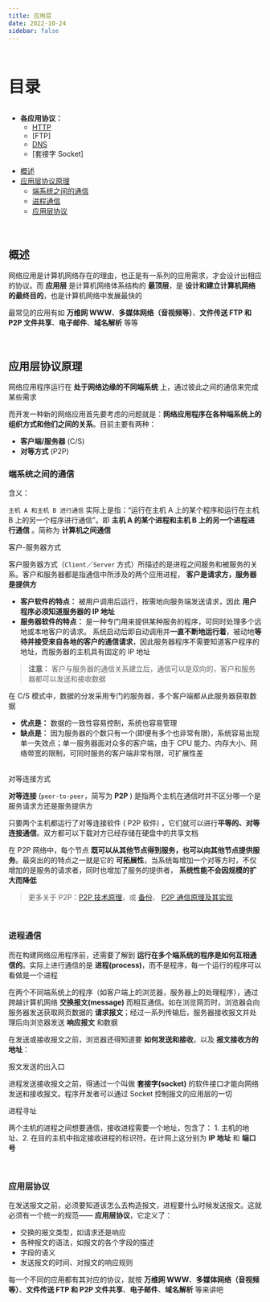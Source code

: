 ```yaml
---
title: 应用层
date: 2022-10-24
sidebar: false
---
```


<br><p style="font-size: 32px; font-weight: bold;">目录</p>

- **各应用协议：**
  - [HTTP](HTTP.md)
  - [FTP]
  - [DNS](DNS.md)
  - [套接字 Socket]

<!-- @import "[TOC]" {cmd="toc" depthFrom=2 depthTo=5 orderedList=false} -->

<!-- code_chunk_output -->

- [概述](#概述)
- [应用层协议原理](#应用层协议原理)
  - [端系统之间的通信](#端系统之间的通信)
  - [进程通信](#进程通信)
  - [应用层协议](#应用层协议)

<!-- /code_chunk_output -->

<br>

## 概述

网络应用是计算机网络存在的理由，也正是有一系列的应用需求，才会设计出相应的协议。而 **应用层** 是计算机网络体系结构的 **最顶层**，是 **设计和建立计算机网络的最终目的**，也是计算机网络中发展最快的

最常见的应用有如 **万维网 WWW**、**多媒体网络（音视频等）**、**文件传送 FTP 和 P2P 文件共享**、**电子邮件**、**域名解析** 等等

<br>

## 应用层协议原理

网络应用程序运行在 **处于网络边缘的不同端系统** 上，通过彼此之间的通信来完成某些需求

而开发一种新的网络应用首先要考虑的问题就是：**网络应用程序在各种端系统上的组织方式和他们之间的关系**。目前主要有两种：

- **客户端/服务器** (C/S)
- **对等方式** (P2P)

### 端系统之间的通信

<div class="h5">含义：</div>

`主机 A 和主机 B 进行通信` 实际上是指：“运行在主机 A 上的某个程序和运行在主机 B 上的另一个程序进行通信”。即 **主机 A 的某个进程和主机 B 上的另一个进程进行通信** 。简称为 **计算机之间通信**

<div class="h5">客户-服务器方式</div>

客户服务器方式（`Client`／`Server` 方式）所描述的是进程之间服务和被服务的关系。客户和服务器都是指通信中所涉及的两个应用进程， **客户是请求方，服务器是提供方**

- **客户软件的特点：** 被用户调用后运行，按需地向服务端发送请求，因此 **用户程序必须知道服务器的 IP 地址**
- **服务器软件的特点：** 是一种专门用来提供某种服务的程序，可同时处理多个远地或本地客户的请求。 系统启动后即自动调用并**一直不断地运行着**，被动地**等待并接受来自各地的客户的通信请求**，因此服务器程序不需要知道客户程序的地址，而服务器的主机具有固定的 IP 地址

> **注意：** 客户与服务器的通信关系建立后，通信可以是双向的，客户和服务器都可以发送和接收数据

在 C/S 模式中，数据的分发采用专门的服务器，多个客户端都从此服务器获取数据

- **优点是：** 数据的一致性容易控制，系统也容易管理
- **缺点是：** 因为服务器的个数只有一个(即便有多个也非常有限)，系统容易出现单一失效点；单一服务器面对众多的客户端，由于 CPU 能力、内存大小、网络带宽的限制，可同时服务的客户端非常有限，可扩展性差

<br>
<div class="h5">对等连接方式</div>

**对等连接** (`peer-to-peer`，简写为 **P2P** ) 是指两个主机在通信时并不区分哪一个是服务请求方还是服务提供方

只要两个主机都运行了对等连接软件 ( P2P 软件) ，它们就可以进行**平等的、对等连接通信**。双方都可以下载对方已经存储在硬盘中的共享文档

在 P2P 网络中，每个节点 **既可以从其他节点得到服务，也可以向其他节点提供服务**。最突出的的特点之一就是它的 **可拓展性**，当系统每增加一个对等方时，不仅增加的是服务的请求者，同时也增加了服务的提供者， **系统性能不会因规模的扩大而降低**

> 更多关于 P2P：[P2P 技术原理](http://www.360doc.com/content/14/0305/17/8285430_357987074.shtml)，或 [备份](../Summary/P2P_backup.md)、 [P2P 通信原理及其实现](https://evilpan.com/2015/10/31/p2p-over-middle-box/)

<br>

### 进程通信

而在构建网络应用程序前，还需要了解到 **运行在多个端系统的程序是如何互相通信的**。实际上进行通信的是 **进程(process)**，而不是程序，每一个运行的程序可以看做是一个进程

在两个不同端系统上的程序（如客户端上的浏览器，服务器上的处理程序），通过跨越计算机网络 **交换报文(message)** 而相互通信。如在浏览网页时，浏览器会向服务器发送获取网页数据的 **请求报文**；经过一系列传输后，服务器接收报文并处理后向浏览器发送 **响应报文** 和数据

在发送或接收报文之前，浏览器还得知道要 **如何发送和接收**，以及 **报文接收方的地址**：

<div class="h5">报文发送的出入口</div>

进程发送接收报文之前，得通过一个叫做 **套接字(socket)** 的软件接口才能向网络发送和接收报文。程序开发者可以通过 Socket 控制报文的应用层的一切

<div class="h5">进程寻址</div>

两个主机的进程之间想要通信，接收进程需要一个地址，包含了： 1. 主机的地址、2. 在目的主机中指定接收进程的标识符。在计网上这分别为 **IP 地址** 和 **端口号**

<br>

### 应用层协议

在发送报文之前，必须要知道该怎么去构造报文，进程要什么时候发送报文。这就必须有一个统一的规范—— **应用层协议**，它定义了：

- 交换的报文类型，如请求还是响应
- 各种报文的语法，如报文的各个字段的描述
- 字段的语义
- 发送报文的时间、对报文的响应规则

每一个不同的应用都有其对应的协议，就按 **万维网 WWW**、**多媒体网络（音视频等）**、**文件传送 FTP 和 P2P 文件共享**、**电子邮件**、**域名解析** 等来讲吧

<br>
 
